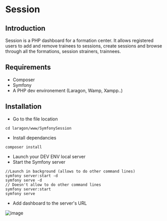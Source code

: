 # Session

## Introduction

Session is a PHP dashboard for a formation center. It allows registered users to add and remove trainees to sessions, create sessions and browse through all the formations, session strainers, trainnees.

## Requirements

- Composer
- Symfony
- A PHP dev environement (Laragon, Wamp, Xampp..)

## Installation

* Go to the file location
```
cd laragon/www/SymfonySession
```
* Install dependancies
```
composer install
```
* Launch your DEV ENV local server
* Start the Symfony server
```
//Launch in background (allows to do other command lines)
symfony server:start -d
symfony serve -d
// Doesn't allow to do other command lines
symfony server:start
symfony serve
```
* Add dashboard to the server's URL

![image](https://github.com/FutRR/SymfonySession/assets/126237383/ec1991f8-1be7-4826-b299-92a04b10bdf4)
